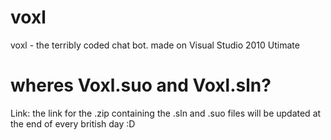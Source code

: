 # voxl
voxl - the terribly coded chat bot.
made on Visual Studio 2010 Utimate
# wheres Voxl.suo and Voxl.sln?
Link: 
the link for the .zip containing the .sln and .suo files will be updated at the end of every british day :D
